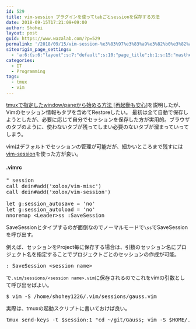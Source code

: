 ```yaml
---
id: 529
title: vim-session プラグインを使ってtabごとsessionを保存する方法
date: 2018-09-15T17:21:09+09:00
author: Shohei
layout: post
guid: https://www.wazalab.com/?p=529
permalink: '/2018/09/15/vim-session-%e3%83%97%e3%83%a9%e3%82%b0%e3%82%a4%e3%83%b3%e3%82%92%e4%bd%bf%e3%81%a3%e3%81%a6tab%e3%81%94%e3%81%a8session%e3%82%92%e4%bf%9d%e5%ad%98%e3%81%99%e3%82%8b%e6%96%b9%e6%b3%95/'
siteorigin_page_settings:
  - 'a:6:{s:6:"layout";s:7:"default";s:10:"page_title";b:1;s:15:"masthead_margin";b:1;s:13:"footer_margin";b:1;s:16:"display_masthead";b:1;s:22:"display_footer_widgets";b:1;}'
categories:
  - IT
  - Programming
tags:
  - tmux
  - vim
---
```

[tmuxで指定したwindow/paneから始める方法 [再起動も安心]](https://www.wazalab.com/2018/09/15/tmux%E3%81%A7%E6%8C%87%E5%AE%9A%E3%81%97%E3%81%9Fwindowpane%E3%81%8B%E3%82%89%E5%A7%8B%E3%82%81%E3%82%8B%E6%96%B9%E6%B3%95/)を説明したが、Vimのセッション情報もタブを含めてRestoreしたい。 最初は全て自動で保存しようとしたが、必要に応じて自分でセッションを保存した方が実用的。ブラウザのタブのように、使わないタブが残ってしまい必要のないタブが溜まっていってしまう。

vimはデフォルトでセッションの管理が可能だが、細かいところまで残すには[vim-session](https://github.com/xolox/vim-session)を使った方が良い。

#### .vimrc
 
<pre class="lang:vim decode:true " >" session
call dein#add('xolox/vim-misc')
call dein#add('xolox/vim-session')

let g:session_autosave = 'no'
let g:session_autoload = 'no'
nnoremap &lt;Leader&gt;ss :SaveSession
</pre> 

SaveSessionとタイプするのが面倒なのでノーマルモードで`\ss`でSaveSessionを呼び出す。


例えば、セッションをProject毎に保存する場合は、引数のセッション名にプロジェクト名を指定することでプロジェクトごとのセッションの作成が可能。

 
<pre class="lang:vim decode:true " >: SaveSession &lt;session name&gt;</pre> 

 で`.vim/sessions/<session name>.vim`に保存されるのでこれをvimの引数として呼び出せばよい。


 
<pre class="lang:sh decode:true " >$ vim -S /home/shohey1226/.vim/sessions/gauss.vim
</pre> 

実際は、tmuxの起動スクリプトに書いておけば良い。

 
<pre class="lang:sh decode:true " >tmux send-keys -t $session:1 "cd ~/git/Gauss; vim -S $HOME/.vim/sessions/gauss.vim" C-m</pre> 
